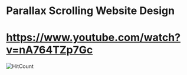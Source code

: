 # Parallax Scrolling Website Design 

# https://www.youtube.com/watch?v=nA764TZp7Gc

![HitCount](https://i.ytimg.com/vi/nA764TZp7Gc/maxresdefault.jpg)
